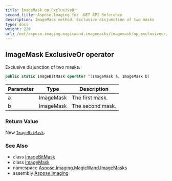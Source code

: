 ```yaml
---
title: ImageMask.op_ExclusiveOr
second_title: Aspose.Imaging for .NET API Reference
description: ImageMask method. Exclusive disjunction of two masks
type: docs
weight: 220
url: /net/aspose.imaging.magicwand.imagemasks/imagemask/op_exclusiveor/
---
```

## ImageMask ExclusiveOr operator

Exclusive disjunction of two masks.

```csharp
public static ImageBitMask operator ^(ImageMask a, ImageMask b)
```

| Parameter | Type | Description |
| --- | --- | --- |
| a | ImageMask | The first mask. |
| b | ImageMask | The second mask. |

### Return Value

New [`ImageBitMask`](../../imagebitmask/).

### See Also

* class [ImageBitMask](../../imagebitmask/)
* class [ImageMask](../)
* namespace [Aspose.Imaging.MagicWand.ImageMasks](../../imagemask/)
* assembly [Aspose.Imaging](../../../)


